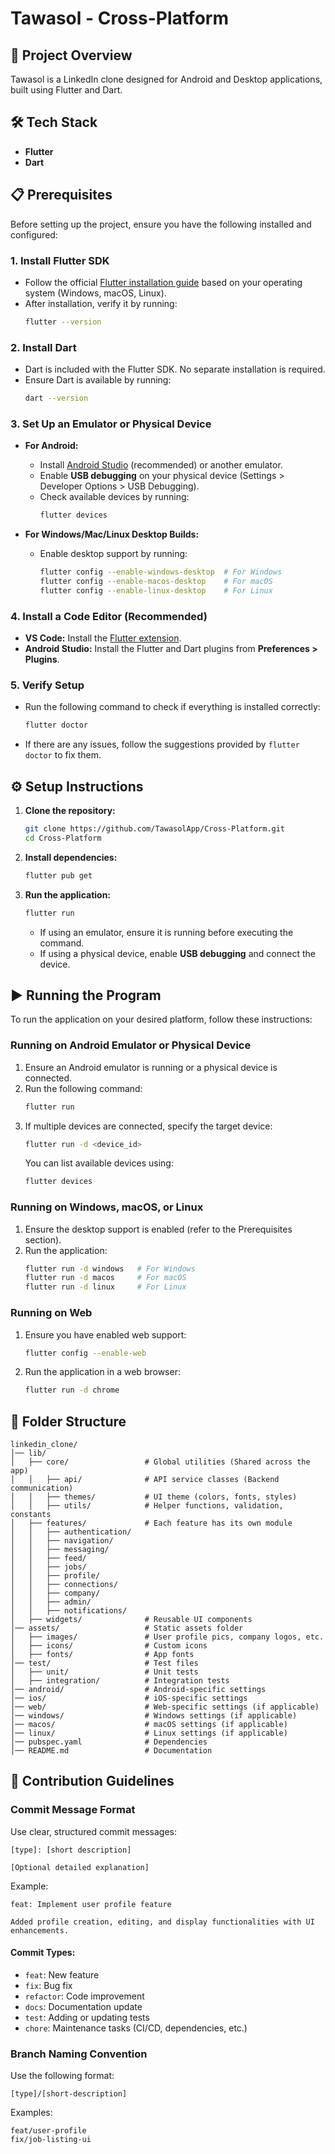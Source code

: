 # Tawasol - Cross-Platform

## 🚀 Project Overview
Tawasol is a LinkedIn clone designed for Android and Desktop applications, built using Flutter and Dart. 

## 🛠 Tech Stack
- **Flutter**
- **Dart**

## 📋 Prerequisites
Before setting up the project, ensure you have the following installed and configured:

### 1. Install Flutter SDK
- Follow the official [Flutter installation guide](https://flutter.dev/docs/get-started/install) based on your operating system (Windows, macOS, Linux).
- After installation, verify it by running:
  ```sh
  flutter --version
  ```

### 2. Install Dart
- Dart is included with the Flutter SDK. No separate installation is required.
- Ensure Dart is available by running:
  ```sh
  dart --version
  ```

### 3. Set Up an Emulator or Physical Device
- **For Android:**
  - Install [Android Studio](https://developer.android.com/studio) (recommended) or another emulator.
  - Enable **USB debugging** on your physical device (Settings > Developer Options > USB Debugging).
  - Check available devices by running:
    ```sh
    flutter devices
    ```

- **For Windows/Mac/Linux Desktop Builds:**
  - Enable desktop support by running:
    ```sh
    flutter config --enable-windows-desktop  # For Windows
    flutter config --enable-macos-desktop    # For macOS
    flutter config --enable-linux-desktop    # For Linux
    ```

### 4. Install a Code Editor (Recommended)
- **VS Code:** Install the [Flutter extension](https://marketplace.visualstudio.com/items?itemName=Dart-Code.flutter).
- **Android Studio:** Install the Flutter and Dart plugins from **Preferences > Plugins**.

### 5. Verify Setup
- Run the following command to check if everything is installed correctly:
  ```sh
  flutter doctor
  ```
- If there are any issues, follow the suggestions provided by `flutter doctor` to fix them.

## ⚙️ Setup Instructions
1. **Clone the repository:**
   ```sh
   git clone https://github.com/TawasolApp/Cross-Platform.git
   cd Cross-Platform
   ```
2. **Install dependencies:**
   ```sh
   flutter pub get
   ```
3. **Run the application:**
   ```sh
   flutter run
   ```
   - If using an emulator, ensure it is running before executing the command.
   - If using a physical device, enable **USB debugging** and connect the device.

## ▶️ Running the Program
To run the application on your desired platform, follow these instructions:

### Running on Android Emulator or Physical Device
1. Ensure an Android emulator is running or a physical device is connected.
2. Run the following command:
   ```sh
   flutter run
   ```
3. If multiple devices are connected, specify the target device:
   ```sh
   flutter run -d <device_id>
   ```
   You can list available devices using:
   ```sh
   flutter devices
   ```

### Running on Windows, macOS, or Linux
1. Ensure the desktop support is enabled (refer to the Prerequisites section).
2. Run the application:
   ```sh
   flutter run -d windows   # For Windows
   flutter run -d macos     # For macOS
   flutter run -d linux     # For Linux
   ```

### Running on Web
1. Ensure you have enabled web support:
   ```sh
   flutter config --enable-web
   ```
2. Run the application in a web browser:
   ```sh
   flutter run -d chrome
   ```

## 📂 Folder Structure
```
linkedin_clone/
│── lib/
│   ├── core/                 # Global utilities (Shared across the app)
│   │   ├── api/              # API service classes (Backend communication)
│   │   ├── themes/           # UI theme (colors, fonts, styles)
│   │   ├── utils/            # Helper functions, validation, constants
│   ├── features/             # Each feature has its own module
│   │   ├── authentication/
│   │   ├── navigation/
│   │   ├── messaging/
│   │   ├── feed/
│   │   ├── jobs/
│   │   ├── profile/
│   │   ├── connections/
│   │   ├── company/
│   │   ├── admin/
│   │   ├── notifications/
│   ├── widgets/              # Reusable UI components
│── assets/                   # Static assets folder
│   ├── images/               # User profile pics, company logos, etc.
│   ├── icons/                # Custom icons
│   ├── fonts/                # App fonts
│── test/                     # Test files
│   ├── unit/                 # Unit tests
│   ├── integration/          # Integration tests
│── android/                  # Android-specific settings
│── ios/                      # iOS-specific settings
│── web/                      # Web-specific settings (if applicable)
│── windows/                  # Windows settings (if applicable)
│── macos/                    # macOS settings (if applicable)
│── linux/                    # Linux settings (if applicable)
│── pubspec.yaml              # Dependencies
│── README.md                 # Documentation
```

## 🤝 Contribution Guidelines
### Commit Message Format
Use clear, structured commit messages:
```
[type]: [short description]

[Optional detailed explanation]
```
Example:
```
feat: Implement user profile feature

Added profile creation, editing, and display functionalities with UI enhancements.
```

#### Commit Types:
- `feat`: New feature
- `fix`: Bug fix
- `refactor`: Code improvement
- `docs`: Documentation update
- `test`: Adding or updating tests
- `chore`: Maintenance tasks (CI/CD, dependencies, etc.)

### Branch Naming Convention
Use the following format:
```
[type]/[short-description]
```
Examples:
```
feat/user-profile
fix/job-listing-ui
```
